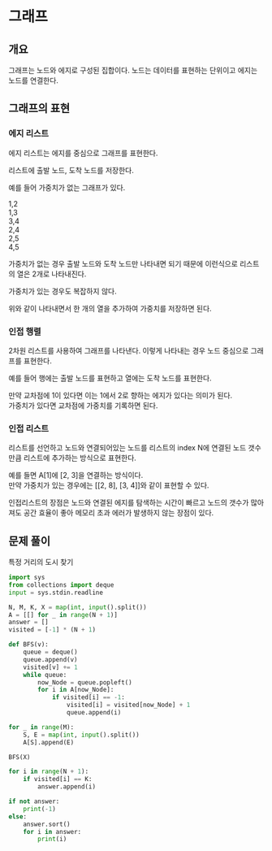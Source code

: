 # 그래프

## 개요

그래프는 노드와 에지로 구성된 집합이다. 노드는 데이터를 표현하는 단위이고 에지는 노드를 연결한다.

## 그래프의 표현

### 에지 리스트

에지 리스트는 에지를 중심으로 그래프를 표현한다.

리스트에 출발 노드, 도착 노드를 저장한다.

예를 들어 가중치가 없는 그래프가 있다.

1,2  
1,3  
3,4  
2,4  
2,5  
4,5  

가중치가 없는 경우 출발 노드와 도착 노드만 나타내면 되기 때문에 
이런식으로 리스트의 열은 2개로 나타내진다.

가중치가 있는 경우도 복잡하지 않다.

위와 같이 나타내면서 한 개의 열을 추가하여 가중치를 저장하면 된다.

### 인접 행렬

2차원 리스트를 사용하여 그래프를 나타낸다. 이렇게 나타내는 경우 노드 중심으로 그래프를 표현한다.

예를 들어 행에는 출발 노드를 표현하고 열에는 도착 노드를 표현한다.

만약 교차점에 1이 있다면 이는 1에서 2로 향하는 에지가 있다는 의미가 된다.  
가중치가 있다면 교차점에 가중치를 기록하면 된다.


### 인접 리스트

리스트를 선언하고 노드와 연결되어있는 노드를 리스트의 index N에 연결된 노드 갯수만큼 리스트에 추가하는 방식으로 표현한다.

예를 들면 A[1]에 [2, 3]을 연결하는 방식이다.  
만약 가중치가 있는 경우에는 [[2, 8], [3, 4]]와 같이 표현할 수 있다.

인접리스트의 장점은 노드와 연결된 에지를 탐색하는 시간이 빠르고 노드의 갯수가 많아져도 공간 효율이 좋아 메모리 초과 에러가 발생하지 않는 장점이 있다.

## 문제 풀이

특정 거리의 도시 찾기

```python
import sys
from collections import deque
input = sys.stdin.readline

N, M, K, X = map(int, input().split())
A = [[] for _ in range(N + 1)]
answer = []
visited = [-1] * (N + 1)

def BFS(v):
    queue = deque()
    queue.append(v)
    visited[v] += 1
    while queue:
        now_Node = queue.popleft()
        for i in A[now_Node]:
            if visited[i] == -1:
                visited[i] = visited[now_Node] + 1
                queue.append(i)

for _ in range(M):
    S, E = map(int, input().split())
    A[S].append(E)

BFS(X)

for i in range(N + 1):
    if visited[i] == K:
        answer.append(i)

if not answer:
    print(-1)
else:
    answer.sort()
    for i in answer:
        print(i)

```
